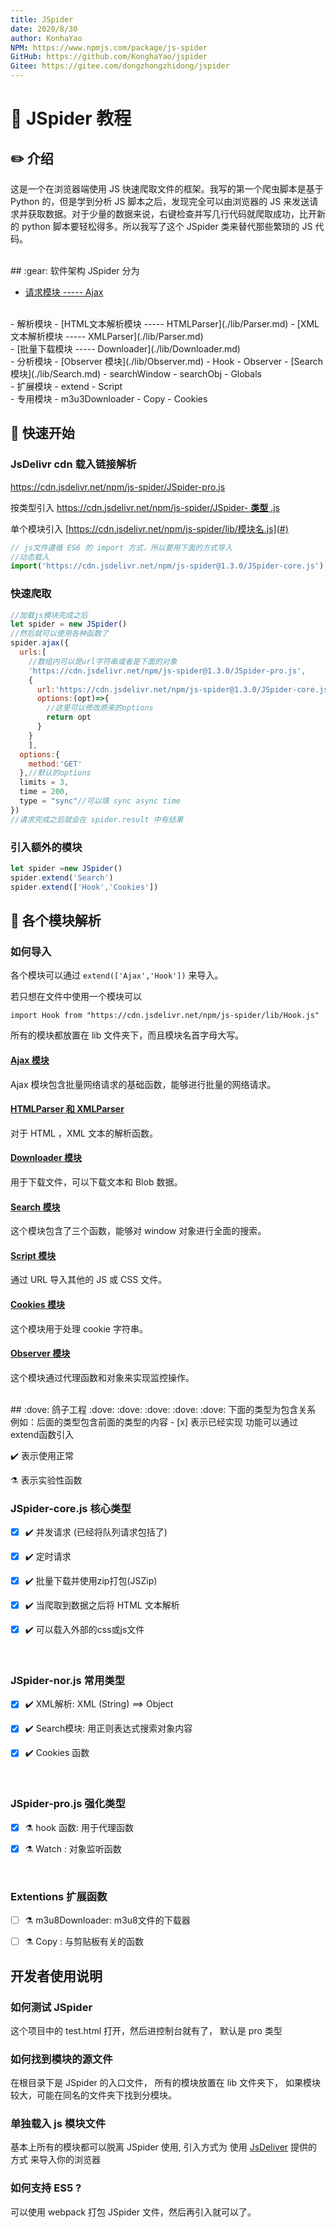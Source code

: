 ```yaml
---
title: JSpider
date: 2020/8/30
author: KonhaYao
NPM: https://www.npmjs.com/package/js-spider
GitHub: https://github.com/KonghaYao/jspider
Gitee: https://gitee.com/dongzhongzhidong/jspider
---
```


# :closed_book: JSpider 教程

## :pencil2: 介绍
这是一个在浏览器端使用 JS 快速爬取文件的框架。我写的第一个爬虫脚本是基于 Python 的，但是学到分析 JS 脚本之后，发现完全可以由浏览器的 JS 来发送请求并获取数据。对于少量的数据来说，右键检查并写几行代码就爬取成功，比开新的 python 脚本要轻松得多。所以我写了这个 JSpider 类来替代那些繁琐的 JS 代码。

<br>
## :gear: 软件架构
JSpider 分为 

- [请求模块 ----- Ajax](./lib/Ajax.md)
<br>
- 解析模块
    - [HTML文本解析模块 -----  HTMLParser](./lib/Parser.md)
    - [XML文本解析模块 -----  XMLParser](./lib/Parser.md)
<br>
- [批量下载模块 ----- Downloader](./lib/Downloader.md)
<br>
- 分析模块
    - [Observer 模块](./lib/Observer.md)
        - Hook
        - Observer
    - [Search 模块](./lib/Search.md)
        - searchWindow
        - searchObj
        - Globals
<br>
- 扩展模块
    - extend
    - Script
<br>
- 专用模块
    - m3u3Downloader
    - Copy
    - Cookies
<br>


## :hammer: 快速开始

###  JsDelivr cdn 载入链接解析

https://cdn.jsdelivr.net/npm/js-spider/JSpider-pro.js

按类型引入 [https://cdn.jsdelivr.net/npm/js-spider/JSpider- **类型** .js](#)

 单个模块引入 [https://cdn.jsdelivr.net/npm/js-spider/lib/模块名.js](#)

```js
// js文件遵循 ES6 的 import 方式，所以要用下面的方式导入
//动态载入
import('https://cdn.jsdelivr.net/npm/js-spider@1.3.0/JSpider-core.js').then(res=>window.JSpider = res.default)
```

### 快速爬取
```js
//加载js模块完成之后
let spider = new JSpider()
//然后就可以使用各种函数了
spider.ajax({
  urls:[
    //数组内可以是url字符串或者是下面的对象
    'https://cdn.jsdelivr.net/npm/js-spider@1.3.0/JSpider-pro.js',
    {
      url:'https://cdn.jsdelivr.net/npm/js-spider@1.3.0/JSpider-core.js',
      options:(opt)=>{
        //这里可以修改原来的options
        return opt
      }
    }
    ],
  options:{
    method:'GET'
  },//默认的options
  limits = 3, 
  time = 200, 
  type = "sync"//可以填 sync async time
})
//请求完成之后就会在 spider.result 中有结果
```

###  引入额外的模块
```js
let spider =new JSpider()
spider.extend('Search')
spider.extend(['Hook','Cookies'])
```


## :dart: 各个模块解析

### 如何导入

各个模块可以通过 `extend(['Ajax','Hook'])` 来导入。

若只想在文件中使用一个模块可以

`import Hook from "https://cdn.jsdelivr.net/npm/js-spider/lib/Hook.js"`

所有的模块都放置在 lib 文件夹下，而且模块名首字母大写。

#### [Ajax 模块](./lib/Ajax.md)

Ajax 模块包含批量网络请求的基础函数，能够进行批量的网络请求。
#### [HTMLParser 和 XMLParser](./lib/Parser.md)
对于 HTML ，XML 文本的解析函数。

#### [Downloader 模块](./lib/Downloader.md)
用于下载文件，可以下载文本和 Blob 数据。

#### [Search 模块](./lib/Search.md)
这个模块包含了三个函数，能够对 window 对象进行全面的搜索。

#### [Script 模块](./lib/Script.js)
通过 URL 导入其他的 JS 或 CSS 文件。

#### [Cookies 模块](./lib/Cookies.js)
这个模块用于处理 cookie 字符串。

#### [Observer 模块](./lib/Observer.md)
这个模块通过代理函数和对象来实现监控操作。

<br>
##  :dove:  鸽子工程 :dove: :dove: :dove: :dove: :dove:
 下面的类型为包含关系 
 例如：后面的类型包含前面的类型的内容
- [x] 表示已经实现 功能可以通过extend函数引入

:heavy_check_mark: 表示使用正常

:alembic: 表示实验性函数
<br>

### JSpider-core.js 核心类型

- [x] :heavy_check_mark: 并发请求  (已经将队列请求包括了) 

- [x] :heavy_check_mark: 定时请求 

- [x] :heavy_check_mark: 批量下载并使用zip打包(JSZip) 

- [x] :heavy_check_mark: 当爬取到数据之后将 HTML 文本解析 

- [x] :heavy_check_mark: 可以载入外部的css或js文件 

<br>

### JSpider-nor.js 常用类型
- [x] :heavy_check_mark: XML解析: XML (String) ==> Object 


- [x] :heavy_check_mark: Search模块: 用正则表达式搜索对象内容 

- [x] :heavy_check_mark: Cookies 函数 

<br>

### JSpider-pro.js 强化类型

- [x] :alembic: hook 函数: 用于代理函数 

- [x] :alembic: Watch : 对象监听函数

<br>

### Extentions 扩展函数

- [ ] :alembic: m3u8Downloader: m3u8文件的下载器

- [ ] :alembic: Copy : 与剪贴板有关的函数



## 开发者使用说明

### 如何测试 JSpider
这个项目中的 test.html 打开，然后进控制台就有了，
默认是 pro 类型

### 如何找到模块的源文件
在根目录下是 JSpider 的入口文件，
所有的模块放置在 lib 文件夹下，
如果模块较大，可能在同名的文件夹下找到分模块。

### 单独载入 js 模块文件
基本上所有的模块都可以脱离 JSpider 使用,
引入方式为 使用 [JsDeliver](http://www.jsdelivr.com/) 提供的方式 来导入你的浏览器

### 如何支持 ES5 ?
可以使用 webpack 打包 JSpider 文件，然后再引入就可以了。